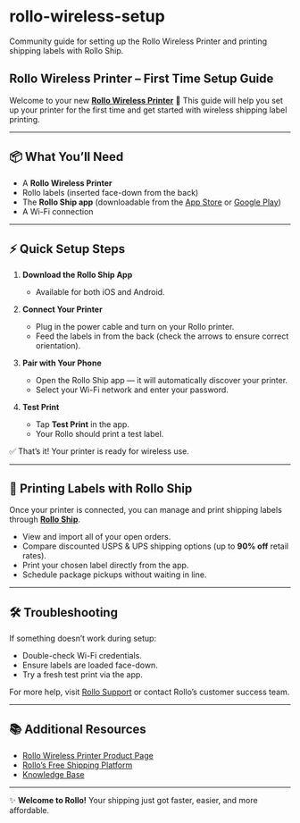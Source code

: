 # rollo-wireless-setup

Community guide for setting up the Rollo Wireless Printer and printing shipping labels with Rollo Ship.

## Rollo Wireless Printer – First Time Setup Guide

Welcome to your new **[Rollo Wireless Printer](https://www.rollo.com/product/rollo-wireless-printer/)** 🎉
This guide will help you set up your printer for the first time and get started with wireless shipping label printing.

---

## 📦 What You’ll Need

* A **Rollo Wireless Printer**
* Rollo labels (inserted face-down from the back)
* The **Rollo Ship app** (downloadable from the [App Store](https://apps.apple.com/us/app/rollo-print-labels-ship/id1466976675) or [Google Play](https://play.google.com/store/apps/details?id=com.rollo.shipmanager))
* A Wi-Fi connection

---

## ⚡ Quick Setup Steps

1. **Download the Rollo Ship App**

   * Available for both iOS and Android.

2. **Connect Your Printer**

   * Plug in the power cable and turn on your Rollo printer.
   * Feed the labels in from the back (check the arrows to ensure correct orientation).

3. **Pair with Your Phone**

   * Open the Rollo Ship app — it will automatically discover your printer.
   * Select your Wi-Fi network and enter your password.

4. **Test Print**

   * Tap **Test Print** in the app.
   * Your Rollo should print a test label.

✅ That’s it! Your printer is ready for wireless use.

---

## 🚀 Printing Labels with Rollo Ship

Once your printer is connected, you can manage and print shipping labels through **[Rollo Ship](https://www.rollo.com/intro-ship/)**.

* View and import all of your open orders.
* Compare discounted USPS & UPS shipping options (up to **90% off** retail rates).
* Print your chosen label directly from the app.
* Schedule package pickups without waiting in line.

---

## 🛠 Troubleshooting

If something doesn’t work during setup:

* Double-check Wi-Fi credentials.
* Ensure labels are loaded face-down.
* Try a fresh test print via the app.

For more help, visit [Rollo Support](https://support.rollo.com/support/home?_gl=1*gexren*_gcl_au*MTE1NjEyMzYuMTc1NTQ1NzA3NQ..*_ga*MTkyMzY2ODU3My4xNzU1NDU3MDc1*_ga_XBT8D9J4C8*czE3NTYyNDAwNTYkbzI4JGcxJHQxNzU2MjQwNDU0JGo1NyRsMCRoMA..) or contact Rollo’s customer success team.

---

## 📚 Additional Resources

* [Rollo Wireless Printer Product Page](https://www.rollo.com/product/rollo-wireless-printer/)
* [Rollo’s Free Shipping Platform](https://www.rollo.com/intro-ship/)
* [Knowledge Base](https://www.rollo.com/intro-print/)

---

✨ **Welcome to Rollo!** Your shipping just got faster, easier, and more affordable.
